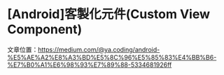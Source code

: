 # [Android]客製化元件(Custom View Component)
文章位置：https://medium.com/@ya.coding/android-%E5%AE%A2%E8%A3%BD%E5%8C%96%E5%85%83%E4%BB%B6-%E7%B0%A1%E6%98%93%E7%89%88-5334681926ff

